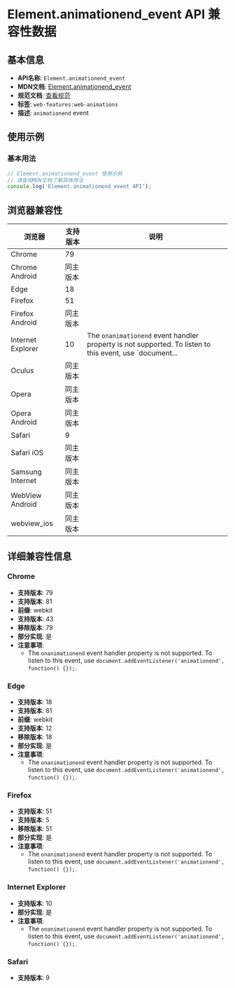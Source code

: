 # Element.animationend_event API 兼容性数据

## 基本信息

- **API名称**: `Element.animationend_event`
- **MDN文档**: [Element.animationend_event](https://developer.mozilla.org/docs/Web/API/Element/animationend_event)
- **规范文档**: [查看规范](https://drafts.csswg.org/css-animations/#eventdef-globaleventhandlers-animationend)
- **标签**: `web-features:web-animations`
- **描述**: `animationend` event

## 使用示例

### 基本用法

```javascript
// Element.animationend_event 使用示例
// 请查阅MDN文档了解具体用法
console.log('Element.animationend_event API');
```

## 浏览器兼容性

| 浏览器 | 支持版本 | 说明 |
|--------|----------|------|
| Chrome | 79 |  |
| Chrome Android | 同主版本 |  |
| Edge | 18 |  |
| Firefox | 51 |  |
| Firefox Android | 同主版本 |  |
| Internet Explorer | 10 | The `onanimationend` event handler property is not supported. To listen to this event, use `document... |
| Oculus | 同主版本 |  |
| Opera | 同主版本 |  |
| Opera Android | 同主版本 |  |
| Safari | 9 |  |
| Safari iOS | 同主版本 |  |
| Samsung Internet | 同主版本 |  |
| WebView Android | 同主版本 |  |
| webview_ios | 同主版本 |  |

## 详细兼容性信息

### Chrome

- **支持版本**: 79
- **支持版本**: 81
- **前缀**: webkit
- **支持版本**: 43
- **移除版本**: 79
- **部分实现**: 是
- **注意事项**:
  - The `onanimationend` event handler property is not supported. To listen to this event, use `document.addEventListener('animationend', function() {});`.

### Edge

- **支持版本**: 18
- **支持版本**: 81
- **前缀**: webkit
- **支持版本**: 12
- **移除版本**: 18
- **部分实现**: 是
- **注意事项**:
  - The `onanimationend` event handler property is not supported. To listen to this event, use `document.addEventListener('animationend', function() {});`.

### Firefox

- **支持版本**: 51
- **支持版本**: 5
- **移除版本**: 51
- **部分实现**: 是
- **注意事项**:
  - The `onanimationend` event handler property is not supported. To listen to this event, use `document.addEventListener('animationend', function() {});`.

### Internet Explorer

- **支持版本**: 10
- **部分实现**: 是
- **注意事项**:
  - The `onanimationend` event handler property is not supported. To listen to this event, use `document.addEventListener('animationend', function() {});`.

### Safari

- **支持版本**: 9

